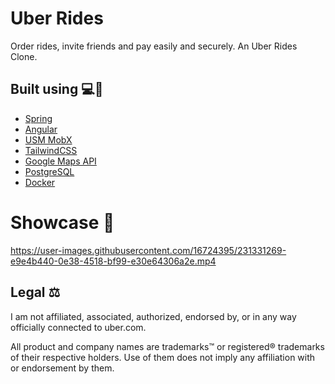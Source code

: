 # Uber Rides
Order rides, invite friends and pay easily and securely. An Uber Rides Clone.

## Built using 💻🚀
- [Spring](https://spring.io/)
- [Angular](https://angular.io/)
- [USM MobX](https://github.com/unadlib/usm)
- [TailwindCSS](https://tailwindcss.com/)
- [Google Maps API](https://developers.google.com/maps)
- [PostgreSQL](https://www.postgresql.org/)
- [Docker](https://www.docker.com/)

# Showcase 📸
https://user-images.githubusercontent.com/16724395/231331269-e9e4b440-0e38-4518-bf99-e30e64306a2e.mp4

## Legal ⚖️
I am not affiliated, associated, authorized, endorsed by, or in any way officially connected to uber.com.

All product and company names are trademarks™ or registered® trademarks of their respective holders. Use of them does not imply any affiliation with or endorsement by them.
